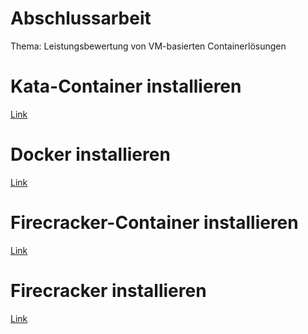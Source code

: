 # Abschlussarbeit
Thema: Leistungsbewertung von VM-basierten Containerlösungen  <br>

# Kata-Container installieren <br>
 <a href="https://github.com/Vahel123/Abschlussarbeit/blob/master/Kata-Container">Link</a> 

# Docker installieren <br>
 <a href="https://github.com/Vahel123/Abschlussarbeit/tree/master/Docker">Link</a> 

# Firecracker-Container installieren <br>
 <a href="https://github.com/Vahel123/Abschlussarbeit/tree/master/Firecracker/firecracker-containerd">Link</a> 
 
 # Firecracker installieren <br>
 <a href="https://github.com/Vahel123/Abschlussarbeit/tree/master/Firecracker/firecracker">Link</a> 
